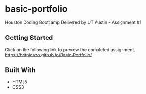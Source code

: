 # basic-portfolio
Houston Coding Bootcamp Delivered by UT Austin - Assignment #1

## Getting Started

Click on the following link to preview the completed assignment.   
  https://britpicazo.github.io/Basic-Portfolio/

## Built With

* HTML5
* CSS3